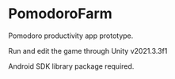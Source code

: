 # PomodoroFarm
Pomodoro productivity app prototype.

Run and edit the game through
Unity v2021.3.3f1

Android SDK library package required.
